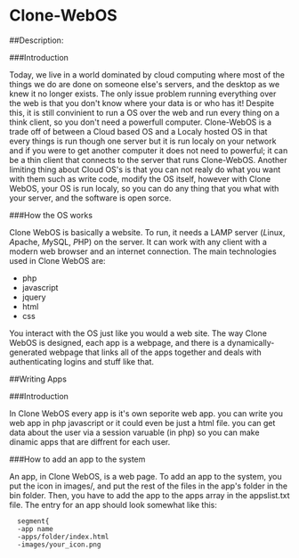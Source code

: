 Clone-WebOS
===========


##Description:

###Introduction

   Today, we live in a world dominated by cloud computing where most of the things we do are done on
   someone else's servers, and the desktop as we knew it no longer exists. The only issue problem running
   everything over the web is that you don't know where your data is or who has it! Despite this, it is
   still convinient to run a OS over the web and run every thing on a think client, so you don't need
   a powerfull computer. Clone-WebOS is a trade off of between a Cloud based OS and a Localy hosted OS
   in that every things is run though one server but it is run localy on your network and if you were
   to get another computer it does not need to powerful; it can be a thin client that connects to the
   server that runs Clone-WebOS. Another limiting thing about Cloud OS's is that you can not realy do
   what you want with them such as write code, modify the OS itself, however with Clone WebOS, your OS
   is run localy, so you can do any thing that you what with your server, and the software is open sorce. 
   
###How the OS works

   Clone WebOS is basically a website. To run, it needs a LAMP server (*L*inux, *A*pache, *M*ySQL, *P*HP) on the server. 
   It can work with any client with a modern web browser and an internet connection. The main technologies used 
   in Clone WebOS are:
   
   - php
   - javascript
   - jquery
   - html
   - css
 
   You interact with the OS just like you would a web site. The way Clone WebOS is designed, each app is a webpage, and
   there is a dynamically-generated webpage that links all of the apps together and deals with authenticating logins
   and stuff like that.  

##Writing Apps

###Introduction

   In Clone WebOS every app is it's own seporite web app. you can write you web app in php javascript or it could 
   even be just a html file. you can get data about the user via a session varuable (in php) so you can make
   dinamic apps that are diffrent for each user. 
   
###How to add an app to the system
   
   An app, in Clone WebOS, is a web page.  To add an app to the system, you put the icon in images/, and put
   the rest of the files in the app's folder in the bin folder. Then, you have to add the app to the apps array in 
   the appslist.txt file. The entry for an app should look somewhat like this:
      
      segment{
      -app name
      -apps/folder/index.html
      -images/your_icon.png
   


